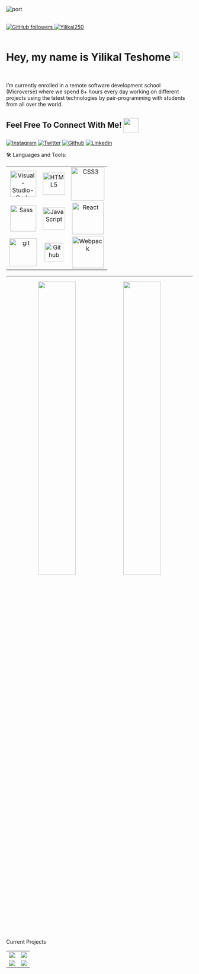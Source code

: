 ![port](https://user-images.githubusercontent.com/97841835/168781842-805784e7-f74d-44c5-ba53-162320d01633.jpeg)


<br />
<div>
    <a href="https://github.com/Yilikal250" target="_blank">
        <img alt="GitHub followers" src="https://img.shields.io/github/followers/Yilikal250?label=Github&style=flat">
    </a>
    <a href="https://github.com/Yilikal250" target="_blank">
        <img src="https://komarev.com/ghpvc/?username=Yilikal250&label=Profile%20views&color=0e75b6&style=flat" alt="Yilikal250" />
   </a> 
</div>
<br />
<h1>Hey, my name is Yilikal Teshome  <img src="https://media.giphy.com/media/hvRJCLFzcasrR4ia7z/giphy.gif" width="25px"></h1>
<br/>
<p>I’m currently enrolled in a remote software development school (Microverse) where we spend 8+ hours every day working on different projects using the latest technologies by pair-programming with students from all over the world.</p>
  
## Feel Free To Connect With Me! <img align="center" src="https://github.com/rajput2107/rajput2107/blob/master/Assets/Handshake.gif" height="40px" />

[![Instagram](https://img.shields.io/badge/Instagram-E4405F?style=for-the-badge&logo=instagram&logoColor=white)](https://www.instagram.com/yilikalteshome/)
[![Twitter](https://img.shields.io/badge/Twitter-1DA1F2?style=for-the-badge&logo=twitter&logoColor=white)](https://twitter.com/TeshomeYilikal)
[![Github](https://img.shields.io/badge/GitHub-100000?style=for-the-badge&logo=github&logoColor=white)](https://https://github.com/Yilikal250)
[![Linkedin](https://img.shields.io/badge/LinkedIn-0077B5?style=for-the-badge&logo=linkedin&logoColor=white)](www.linkedin.com/in/yilikal-teshome-b6493922a)

🛠️ Languages and Tools:
<table align="center">
    <tr>
        <td align="center"><img alt="Visual-Studio-Code" width="70px" src="https://cdn.jsdelivr.net/gh/devicons/devicon/icons/vscode/vscode-original.svg"/></td>
        <td align="center"><img alt="HTML5" width="60px" src="https://cdn.jsdelivr.net/gh/devicons/devicon/icons/html5/html5-original.svg"/></td>
        <td align="center"><img alt="CSS3" width="90px" src="https://cdn.jsdelivr.net/gh/devicons/devicon/icons/css3/css3-original.svg"/></td>
    </tr>
    <tr>
        <td align="center"><img alt="Sass" width="70px" src="https://cdn.jsdelivr.net/gh/devicons/devicon/icons/sass/sass-original.svg"/></td>
        <td align="center"><img alt="JavaScript" width="60px" src="https://cdn.jsdelivr.net/gh/devicons/devicon/icons/javascript/javascript-original.svg"/></td>
        <td align="center"><img alt="React" width="85px" src="https://cdn.jsdelivr.net/gh/devicons/devicon/icons/react/react-original.svg"></td>
    </tr>
    <tr>
      <td align="center"><img alt="git" width="75px" src="https://cdn.jsdelivr.net/gh/devicons/devicon/icons/git/git-original.svg"/></td>
      <td align="center"><img alt="Github" width="50px" src="https://user-images.githubusercontent.com/3369400/139447912-e0f43f33-6d9f-45f8-be46-2df5bbc91289.png"/></td>
      <td align="center"><img alt="Webpack" width="85px" src="https://cdn.jsdelivr.net/gh/devicons/devicon/icons/webpack/webpack-original.svg"/></td>
    </tr>
</table>

---
<div align="center">
  <img width="45%" src="https://github-readme-stats-eight-theta.vercel.app/api?username=Yilikal250&show_icons=true&theme=radical"/>
  <img width="45%" src="https://github-readme-stats.vercel.app/api/top-langs/?username=Yilikal250&show_icons=true&theme=radical&layout=compact"/>
</div>

Current Projects

<table align="center">
 <tr>
    <td align="center"><a href="https://yilikal250.github.io/Personal-Portifolio1/">
  <img align="center" src="https://github-readme-stats.vercel.app/api/pin/?username=Yilikal250&repo=Personal-Portifolio1" />
</a></td>
        <td align="center"><a href="https://yilikal250.github.io/Awsome-books/">
  <img align="center" src="https://github-readme-stats.vercel.app/api/pin/?username=Yilikal250&repo=Awesome-books" />
</a></td>
</tr>
   <tr>
    <td align="center"><a href="https://yilikal250.github.io/webpack-demo/dist/">
  <img align="center" src="https://github-readme-stats.vercel.app/api/pin/?username=Yilikal250&repo=To-do-list1" />
</a></td>
        <td align="center"><a href="https://yilikal250.github.io/House-Exhibition/">
  <img align="center" src="https://github-readme-stats.vercel.app/api/pin/?username=Yilikal250&repo=House-Exhibition" />
</a></td>
    </tr>
</table>








